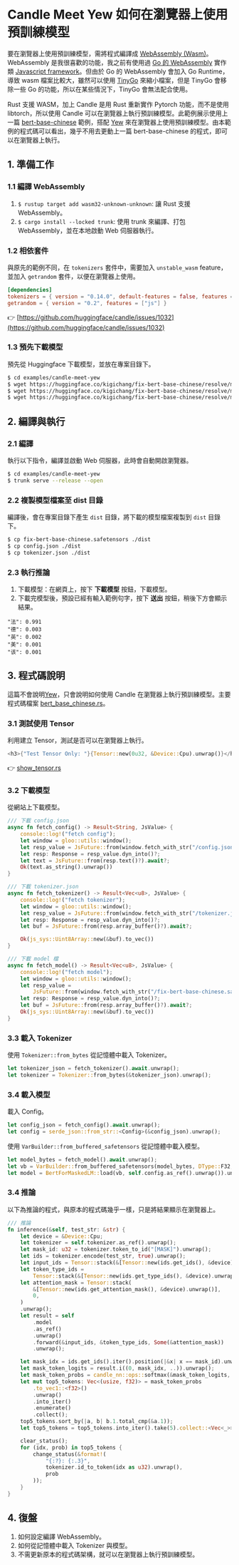 # Candle Meet Yew 如何在瀏覽器上使用預訓練模型

要在瀏覽器上使用預訓練模型，需將程式編譯成 [WebAssembly (Wasm)](https://developer.mozilla.org/en-US/docs/WebAssembly)。WebAssembly 是我很喜歡的功能，我之前有使用過 [Go 的 WebAssembly](https://github.com/kigichang/go_course/tree/main/wasm) 實作類 [Javascript framework](https://github.com/dairaga/js)。但由於 Go 的 WebAssembly 會加入 Go Runtime，導致 wasm 檔案比較大，雖然可以使用 [TinyGo](https://tinygo.org/) 來縮小檔案，但是 TinyGo 會移除一些 Go 的功能，所以在某些情況下，TinyGo 會無法配合使用。

Rust 支援 WASM，加上 Candle 是用 Rust 重新實作 Pytorch 功能，而不是使用 libtorch，所以使用 Candle 可以在瀏覽器上執行預訓練模型。此範例展示使用上一篇 [bert-base-chinese](../bert-base-chinese/README.md) 範例，搭配 [Yew](https://yew.rs/) 來在瀏覽器上使用預訓練模型。由本範例的程式碼可以看出，幾乎不用去更動上一篇 bert-base-chinese 的程式，即可以在瀏覽器上執行。

## 1. 準備工作

### 1.1 編譯 WebAssembly

1. `$ rustup target add wasm32-unknown-unknown`: 讓 Rust 支援 WebAssembly。
1. `$ cargo install --locked trunk`: 使用 trunk 來編譯、打包 WebAssembly，並在本地啟動 Web 伺服器執行。

### 1.2 相依套件

與原先的範例不同，在 `tokenizers` 套件中，需要加入 `unstable_wasm` feature，並加入 `getrandom` 套件，以便在瀏覽器上使用。

```toml
[dependencies]
tokenizers = { version = "0.14.0", default-features = false, features = ["unstable_wasm"] }
getrandom = { version = "0.2", features = ["js"] }
```

👉 [https://github.com/huggingface/candle/issues/1032](https://github.com/huggingface/candle/issues/1032)

### 1.3 預先下載模型

預先從 Huggingface 下載模型，並放在專案目錄下。

```bash
$ cd examples/candle-meet-yew
$ wget https://huggingface.co/kigichang/fix-bert-base-chinese/resolve/main/fix-bert-base-chinese.safetensors
$ wget https://huggingface.co/kigichang/fix-bert-base-chinese/resolve/main/tokenizer.json
$ wget https://huggingface.co/kigichang/fix-bert-base-chinese/resolve/main/config.json
```

## 2. 編譯與執行

### 2.1 編譯

執行以下指令，編譯並啟動 Web 伺服器，此時會自動開啟瀏覽器。

```bash
$ cd examples/candle-meet-yew
$ trunk serve --release --open
```

### 2.2 複製模型檔案至 dist 目錄

編譯後，會在專案目錄下產生 `dist` 目錄，將下載的模型檔案複製到 `dist` 目錄下。

```bash
$ cp fix-bert-base-chinese.safetensors ./dist
$ cp config.json ./dist
$ cp tokenizer.json ./dist
```

### 2.3 執行推論

1. 下載模型：在網頁上，按下 __下載模型__ 按鈕，下載模型。
1. 下載完模型後，預設已經有輸入範例句字，按下 __送出__ 按鈕，稍後下方會顯示結果。

```text
"法": 0.991
"德": 0.003
"英": 0.002
"美": 0.001
"该": 0.001
```

## 3. 程式碼說明

這篇不會說明[Yew](https://yew.rs/)，只會說明如何使用 Candle 在瀏覽器上執行預訓練模型。主要程式碼檔案 [bert_base_chinese.rs](src/bert_base_chinese.rs)。

### 3.1 測試使用 Tensor

利用建立 Tensor，測試是否可以在瀏覽器上執行。

```rust
<h3>{"Test Tensor Only: "}{Tensor::new(0u32, &Device::Cpu).unwrap()}</h3>
```

👉 [show_tensor.rs](src/show_tensor.rs)

### 3.2 下載模型

從網站上下載模型。

```rust
/// 下載 config.json
async fn fetch_config() -> Result<String, JsValue> {
    console::log!("fetch config");
    let window = gloo::utils::window();
    let resp_value = JsFuture::from(window.fetch_with_str("/config.json")).await?;
    let resp: Response = resp_value.dyn_into()?;
    let text = JsFuture::from(resp.text()?).await?;
    Ok(text.as_string().unwrap())
}

/// 下載 tokenizer.json
async fn fetch_tokenizer() -> Result<Vec<u8>, JsValue> {
    console::log!("fetch tokenizer");
    let window = gloo::utils::window();
    let resp_value = JsFuture::from(window.fetch_with_str("/tokenizer.json")).await?;
    let resp: Response = resp_value.dyn_into()?;
    let buf = JsFuture::from(resp.array_buffer()?).await?;

    Ok(js_sys::Uint8Array::new(&buf).to_vec())
}

/// 下載 model 檔
async fn fetch_model() -> Result<Vec<u8>, JsValue> {
    console::log!("fetch model");
    let window = gloo::utils::window();
    let resp_value =
        JsFuture::from(window.fetch_with_str("/fix-bert-base-chinese.safetensors")).await?;
    let resp: Response = resp_value.dyn_into()?;
    let buf = JsFuture::from(resp.array_buffer()?).await?;
    Ok(js_sys::Uint8Array::new(&buf).to_vec())
}
```

### 3.3 載入 Tokenizer

使用 `Tokenizer::from_bytes` 從記憶體中載入 Tokenizer。

```rust
let tokenizer_json = fetch_tokenizer().await.unwrap();
let tokenizer = Tokenizer::from_bytes(&tokenizer_json).unwrap();
```

### 3.4 載入模型

載入 Config。

```rust
let config_json = fetch_config().await.unwrap();
let config = serde_json::from_str::<Config>(&config_json).unwrap();
```

使用 `VarBuilder::from_buffered_safetensors` 從記憶體中載入模型。

```rust
let model_bytes = fetch_model().await.unwrap();
let vb = VarBuilder::from_buffered_safetensors(model_bytes, DType::F32, &Device::Cpu).unwrap();
let model = BertForMaskedLM::load(vb, self.config.as_ref().unwrap()).unwrap();
```

### 3.4 推論

以下為推論的程式，與原本的程式碼幾乎一樣，只是將結果顯示在瀏覽器上。

```rust
/// 推論
fn inference(&self, test_str: &str) {
    let device = &Device::Cpu;
    let tokenizer = self.tokenizer.as_ref().unwrap();
    let mask_id: u32 = tokenizer.token_to_id("[MASK]").unwrap();
    let ids = tokenizer.encode(test_str, true).unwrap();
    let input_ids = Tensor::stack(&[Tensor::new(ids.get_ids(), &device).unwrap()], 0).unwrap();
    let token_type_ids =
        Tensor::stack(&[Tensor::new(ids.get_type_ids(), &device).unwrap()], 0).unwrap();
    let attention_mask = Tensor::stack(
        &[Tensor::new(ids.get_attention_mask(), &device).unwrap()],
        0,
    )
    .unwrap();
    let result = self
        .model
        .as_ref()
        .unwrap()
        .forward(&input_ids, &token_type_ids, Some(&attention_mask))
        .unwrap();

    let mask_idx = ids.get_ids().iter().position(|&x| x == mask_id).unwrap();
    let mask_token_logits = result.i((0, mask_idx, ..)).unwrap();
    let mask_token_probs = candle_nn::ops::softmax(&mask_token_logits, 0).unwrap();
    let mut top5_tokens: Vec<(usize, f32)> = mask_token_probs
        .to_vec1::<f32>()
        .unwrap()
        .into_iter()
        .enumerate()
        .collect();
    top5_tokens.sort_by(|a, b| b.1.total_cmp(&a.1));
    let top5_tokens = top5_tokens.into_iter().take(5).collect::<Vec<_>>();

    clear_status();
    for (idx, prob) in top5_tokens {
        change_status(&format!(
            "{:?}: {:.3}",
            tokenizer.id_to_token(idx as u32).unwrap(),
            prob
        ));
    }
}
```

## 4. 復盤

1. 如何設定編譯 WebAssembly。
1. 如何從記憶體中載入 Tokenizer 與模型。
1. 不需更新原本的程式碼架構，就可以在瀏覽器上執行預訓練模型。
